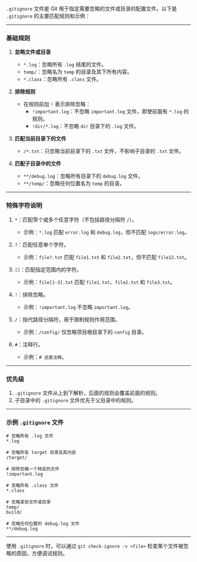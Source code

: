 `.gitignore` 文件是 Git 用于指定需要忽略的文件或目录的配置文件。以下是 `.gitignore` 的主要匹配规则和示例：

---

### **基础规则**

1. **忽略文件或目录**
    
    - `*.log`：忽略所有 `.log` 结尾的文件。
    - `temp/`：忽略名为 `temp` 的目录及其下所有内容。
    - `*.class`：忽略所有 `.class` 文件。
2. **排除规则**
    
    - 在规则前加 `!` 表示排除忽略：
        - `!important.log`：不忽略 `important.log` 文件，即使前面有 `*.log` 的规则。
        - `!dir/*.log`：不忽略 `dir` 目录下的 `.log` 文件。
3. **匹配当前目录下的文件**
    
    - `/*.txt`：只忽略当前目录下的 `.txt` 文件，不影响子目录的 `.txt` 文件。
4. **匹配子目录中的文件**
    
    - `**/debug.log`：忽略所有目录下的 `debug.log` 文件。
    - `**/temp/`：忽略任何位置名为 `temp` 的目录。

---

### **特殊字符说明**

1. `*`：匹配零个或多个任意字符（不包括路径分隔符 `/`）。
    
    - 示例：`*.log` 匹配 `error.log` 和 `debug.log`，但不匹配 `logs/error.log`。
2. `?`：匹配任意单个字符。
    
    - 示例：`file?.txt` 匹配 `file1.txt` 和 `file2.txt`，但不匹配 `file12.txt`。
3. `[]`：匹配指定范围内的字符。
    
    - 示例：`file[1-3].txt` 匹配 `file1.txt`、`file2.txt` 和 `file3.txt`。
4. `!`：排除忽略。
    
    - 示例：`!important.log` 不忽略 `important.log`。
5. `/`：指代路径分隔符，用于限制规则作用范围。
    
    - 示例：`/config/` 仅忽略项目根目录下的 `config` 目录。
6. `#`：注释行。
    
    - 示例：`# 这是注释`。

---

### **优先级**

1. `.gitignore` 文件从上到下解析，后面的规则会覆盖前面的规则。
2. 子目录中的 `.gitignore` 文件优先于父目录中的规则。

---

### **示例 `.gitignore` 文件**

```gitignore
# 忽略所有 .log 文件
*.log

# 忽略所有 target 目录及其内容
/target/

# 排除忽略一个特定的文件
!important.log

# 忽略所有 .class 文件
*.class

# 忽略某些文件或目录
temp/
build/

# 忽略任何位置的 debug.log 文件
**/debug.log
```

---

使用 `.gitignore` 时，可以通过 `git check-ignore -v <file>` 检查某个文件被忽略的原因，方便调试规则。